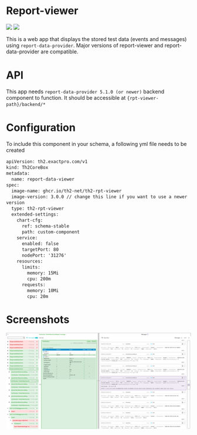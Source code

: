 # Report-viewer
![](https://img.shields.io/github/package-json/v/th2-net/th2-rpt-viewer)
![](https://img.shields.io/github/workflow/status/th2-net/th2-rpt-viewer/build%20&%20publish%20release%20image%20to%20ghcr.io)

This is a web app that displays the stored test data (events and messages) using `report-data-provider`. 
Major versions of report-viewer and report-data-provider are compatible.

# API
This app needs `report-data-provider 5.1.0 (or newer)` backend component to function. It should be accessible at `{rpt-viewer-path}/backend/*`

# Configuration
To include this component in your schema, a following yml file needs to be created
```
apiVersion: th2.exactpro.com/v1
kind: Th2CoreBox
metadata:
  name: report-data-viewer
spec:
  image-name: ghcr.io/th2-net/th2-rpt-viewer
  image-version: 3.0.0 // change this line if you want to use a newer version
  type: th2-rpt-viewer
  extended-settings:
    chart-cfg:
      ref: schema-stable
      path: custom-component
    service:
      enabled: false
      targetPort: 80
      nodePort: '31276'
    resources:
      limits:
        memory: 15Mi
        cpu: 200m
      requests:
        memory: 10Mi
        cpu: 20m

```


# Screenshots
![picture](screenshot.png)
